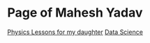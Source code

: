 # Page of Mahesh Yadav

[Physics Lessons for my daughter](index_phys.html)
[Data Science](index_ds.html)
